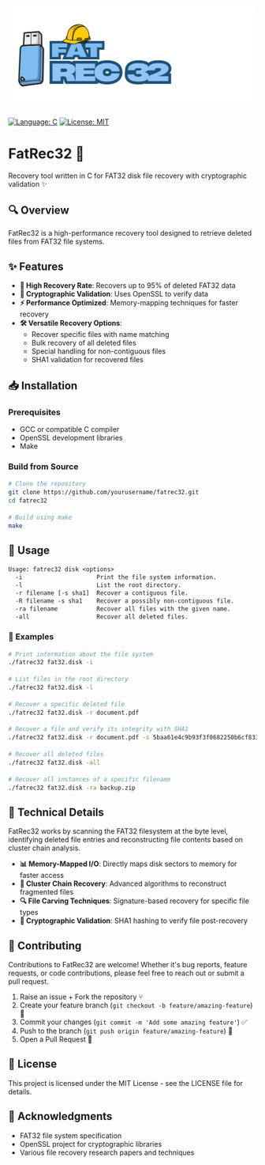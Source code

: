 <h1><img width="500" alt="FatRec Banner" src="/doc/fat-rec-32-banner.png"></h1>

[![Language: C](https://img.shields.io/badge/Language-C-blue.svg)](https://en.cppreference.com/w/c) [![License: MIT](https://img.shields.io/badge/License-MIT-yellow.svg)](https://opensource.org/licenses/MIT)

# FatRec32 💾
Recovery tool written in C for FAT32 disk file recovery with cryptographic validation ✨

## 🔍 Overview

FatRec32 is a high-performance recovery tool designed to retrieve deleted files from FAT32 file systems. 

## ✨ Features

- **🚀 High Recovery Rate**: Recovers up to 95% of deleted FAT32 data
- **🔐 Cryptographic Validation**: Uses OpenSSL to verify data
- **⚡ Performance Optimized**: Memory-mapping techniques for faster recovery
- **🛠️ Versatile Recovery Options**:
  - Recover specific files with name matching
  - Bulk recovery of all deleted files
  - Special handling for non-contiguous files
  - SHA1 validation for recovered files

## 📥 Installation

### Prerequisites

- GCC or compatible C compiler
- OpenSSL development libraries
- Make

### Build from Source

```bash
# Clone the repository
git clone https://github.com/yourusername/fatrec32.git
cd fatrec32

# Build using make
make
```

## 🚀 Usage

```
Usage: fatrec32 disk <options>
  -i                     Print the file system information.
  -l                     List the root directory.
  -r filename [-s sha1]  Recover a contiguous file.
  -R filename -s sha1    Recover a possibly non-contiguous file.
  -ra filename           Recover all files with the given name.
  -all                   Recover all deleted files.
```

### 📝 Examples

```bash
# Print information about the file system
./fatrec32 fat32.disk -i

# List files in the root directory
./fatrec32 fat32.disk -l

# Recover a specific deleted file
./fatrec32 fat32.disk -r document.pdf

# Recover a file and verify its integrity with SHA1
./fatrec32 fat32.disk -r document.pdf -s 5baa61e4c9b93f3f0682250b6cf8331b7ee68fd8

# Recover all deleted files
./fatrec32 fat32.disk -all

# Recover all instances of a specific filename
./fatrec32 fat32.disk -ra backup.zip
```

## 🔧 Technical Details

FatRec32 works by scanning the FAT32 filesystem at the byte level, identifying deleted file entries and reconstructing file contents based on cluster chain analysis. 

- **📊 Memory-Mapped I/O**: Directly maps disk sectors to memory for faster access
- **🔗 Cluster Chain Recovery**: Advanced algorithms to reconstruct fragmented files
- **🔍 File Carving Techniques**: Signature-based recovery for specific file types
- **🔐 Cryptographic Validation**: SHA1 hashing to verify file post-recovery

## 👥 Contributing

Contributions to FatRec32 are welcome! Whether it's bug reports, feature requests, or code contributions, please feel free to reach out or submit a pull request.

1. Raise an issue + Fork the repository ⑂
2. Create your feature branch (`git checkout -b feature/amazing-feature`) 🌿
3. Commit your changes (`git commit -m 'Add some amazing feature'`) ✅
4. Push to the branch (`git push origin feature/amazing-feature`) 🚀
5. Open a Pull Request 🎉

## 📜 License

This project is licensed under the MIT License - see the LICENSE file for details.

## 🙏 Acknowledgments

- FAT32 file system specification
- OpenSSL project for cryptographic libraries
- Various file recovery research papers and techniques